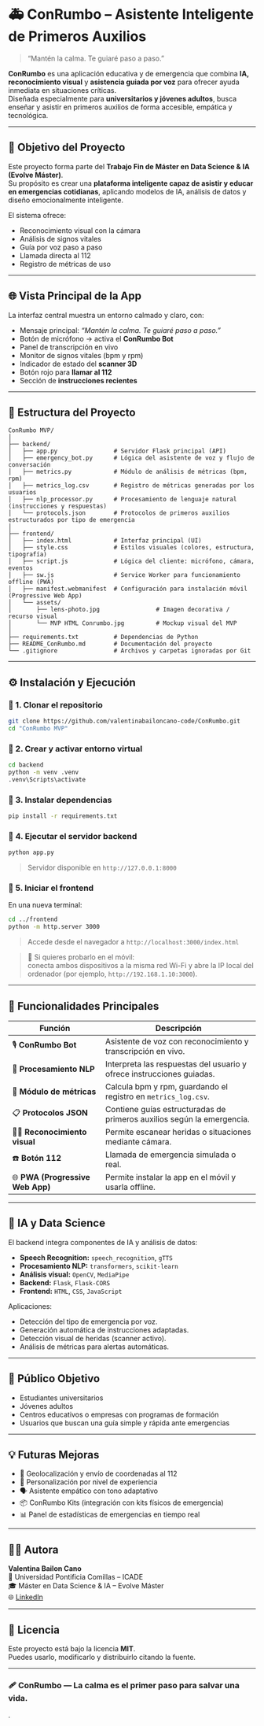 # 🚑 ConRumbo – Asistente Inteligente de Primeros Auxilios

> “Mantén la calma. Te guiaré paso a paso.”

**ConRumbo** es una aplicación educativa y de emergencia que combina **IA, reconocimiento visual** y **asistencia guiada por voz** para ofrecer ayuda inmediata en situaciones críticas.  
Diseñada especialmente para **universitarios y jóvenes adultos**, busca enseñar y asistir en primeros auxilios de forma accesible, empática y tecnológica.

---

## 🧠 Objetivo del Proyecto

Este proyecto forma parte del **Trabajo Fin de Máster en Data Science & IA (Evolve Máster)**.  
Su propósito es crear una **plataforma inteligente capaz de asistir y educar en emergencias cotidianas**, aplicando modelos de IA, análisis de datos y diseño emocionalmente inteligente.

El sistema ofrece:
- Reconocimiento visual con la cámara  
- Análisis de signos vitales  
- Guía por voz paso a paso  
- Llamada directa al 112  
- Registro de métricas de uso  

---

## 🌐 Vista Principal de la App

La interfaz central muestra un entorno calmado y claro, con:
- Mensaje principal: *“Mantén la calma. Te guiaré paso a paso.”*  
- Botón de micrófono → activa el **ConRumbo Bot**  
- Panel de transcripción en vivo  
- Monitor de signos vitales (bpm y rpm)  
- Indicador de estado del **scanner 3D**  
- Botón rojo para **llamar al 112**  
- Sección de **instrucciones recientes**

---

## 🧩 Estructura del Proyecto

```
ConRumbo MVP/
│
├── backend/
│   ├── app.py                # Servidor Flask principal (API)
│   ├── emergency_bot.py      # Lógica del asistente de voz y flujo de conversación
│   ├── metrics.py            # Módulo de análisis de métricas (bpm, rpm)
│   ├── metrics_log.csv       # Registro de métricas generadas por los usuarios
│   ├── nlp_processor.py      # Procesamiento de lenguaje natural (instrucciones y respuestas)
│   └── protocols.json        # Protocolos de primeros auxilios estructurados por tipo de emergencia
│
├── frontend/
│   ├── index.html            # Interfaz principal (UI)
│   ├── style.css             # Estilos visuales (colores, estructura, tipografía)
│   ├── script.js             # Lógica del cliente: micrófono, cámara, eventos
│   ├── sw.js                 # Service Worker para funcionamiento offline (PWA)
│   ├── manifest.webmanifest  # Configuración para instalación móvil (Progressive Web App)
│   └── assets/
│       ├── lens-photo.jpg                # Imagen decorativa / recurso visual
│       └── MVP HTML Conrumbo.jpg         # Mockup visual del MVP
│
├── requirements.txt          # Dependencias de Python
├── README_ConRumbo.md        # Documentación del proyecto
└── .gitignore                # Archivos y carpetas ignoradas por Git
```

---

## ⚙️ Instalación y Ejecución

### 🔹 1. Clonar el repositorio
```bash
git clone https://github.com/valentinabailoncano-code/ConRumbo.git
cd "ConRumbo MVP"
```

### 🔹 2. Crear y activar entorno virtual
```bash
cd backend
python -m venv .venv
.venv\Scripts\activate
```

### 🔹 3. Instalar dependencias
```bash
pip install -r requirements.txt
```

### 🔹 4. Ejecutar el servidor backend
```bash
python app.py
```
> Servidor disponible en `http://127.0.0.1:8000`

### 🔹 5. Iniciar el frontend
En una nueva terminal:
```bash
cd ../frontend
python -m http.server 3000
```
> Accede desde el navegador a `http://localhost:3000/index.html`

> 📱 Si quieres probarlo en el móvil:  
> conecta ambos dispositivos a la misma red Wi-Fi y abre la IP local del ordenador (por ejemplo, `http://192.168.1.10:3000`).

---

## 🤖 Funcionalidades Principales

| Función | Descripción |
|----------|-------------|
| 🎙️ **ConRumbo Bot** | Asistente de voz con reconocimiento y transcripción en vivo. |
| 🧠 **Procesamiento NLP** | Interpreta las respuestas del usuario y ofrece instrucciones guiadas. |
| 💓 **Módulo de métricas** | Calcula bpm y rpm, guardando el registro en `metrics_log.csv`. |
| 📋 **Protocolos JSON** | Contiene guías estructuradas de primeros auxilios según la emergencia. |
| 🧍‍♀️ **Reconocimiento visual** | Permite escanear heridas o situaciones mediante cámara. |
| ☎️ **Botón 112** | Llamada de emergencia simulada o real. |
| 🌐 **PWA (Progressive Web App)** | Permite instalar la app en el móvil y usarla offline. |

---

## 🧬 IA y Data Science

El backend integra componentes de IA y análisis de datos:

- **Speech Recognition:** `speech_recognition`, `gTTS`  
- **Procesamiento NLP:** `transformers`, `scikit-learn`  
- **Análisis visual:** `OpenCV`, `MediaPipe`  
- **Backend:** `Flask`, `Flask-CORS`  
- **Frontend:** `HTML`, `CSS`, `JavaScript`  

Aplicaciones:
- Detección del tipo de emergencia por voz.  
- Generación automática de instrucciones adaptadas.  
- Detección visual de heridas (scanner activo).  
- Análisis de métricas para alertas automáticas.

---

## 📱 Público Objetivo

- Estudiantes universitarios  
- Jóvenes adultos  
- Centros educativos o empresas con programas de formación  
- Usuarios que buscan una guía simple y rápida ante emergencias  

---

## 💡 Futuras Mejoras

- 📍 Geolocalización y envío de coordenadas al 112  
- 🧩 Personalización por nivel de experiencia  
- 🗣️ Asistente empático con tono adaptativo  
- 📦 ConRumbo Kits (integración con kits físicos de emergencia)  
- 📊 Panel de estadísticas de emergencias en tiempo real  

---

## 👩‍💻 Autora

**Valentina Bailon Cano**  
📍 Universidad Pontificia Comillas – ICADE  
🎓 Máster en Data Science & IA – Evolve Máster  
🌐 [LinkedIn](https://www.linkedin.com/in/valentinabailoncano/)

---

## 📜 Licencia

Este proyecto está bajo la licencia **MIT**.  
Puedes usarlo, modificarlo y distribuirlo citando la fuente.

---

### 🩹 ConRumbo — La calma es el primer paso para salvar una vida.
.
